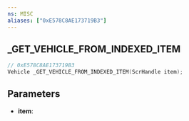 ```yaml
---
ns: MISC
aliases: ["0xE578C8AE173719B3"]
---
```

## _GET_VEHICLE_FROM_INDEXED_ITEM

```c
// 0xE578C8AE173719B3
Vehicle _GET_VEHICLE_FROM_INDEXED_ITEM(ScrHandle item);
```

## Parameters
* **item**:
